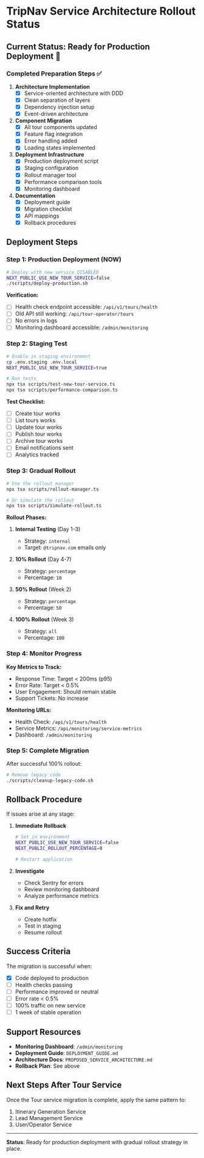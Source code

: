 # TripNav Service Architecture Rollout Status

## Current Status: Ready for Production Deployment 🚀

### Completed Preparation Steps ✅

1. **Architecture Implementation**
   - [x] Service-oriented architecture with DDD
   - [x] Clean separation of layers
   - [x] Dependency injection setup
   - [x] Event-driven architecture

2. **Component Migration**
   - [x] All tour components updated
   - [x] Feature flag integration
   - [x] Error handling added
   - [x] Loading states implemented

3. **Deployment Infrastructure**
   - [x] Production deployment script
   - [x] Staging configuration
   - [x] Rollout manager tool
   - [x] Performance comparison tools
   - [x] Monitoring dashboard

4. **Documentation**
   - [x] Deployment guide
   - [x] Migration checklist
   - [x] API mappings
   - [x] Rollback procedures

## Deployment Steps

### Step 1: Production Deployment (NOW)
```bash
# Deploy with new service DISABLED
NEXT_PUBLIC_USE_NEW_TOUR_SERVICE=false
./scripts/deploy-production.sh
```

**Verification:**
- [ ] Health check endpoint accessible: `/api/v1/tours/health`
- [ ] Old API still working: `/api/tour-operator/tours`
- [ ] No errors in logs
- [ ] Monitoring dashboard accessible: `/admin/monitoring`

### Step 2: Staging Test
```bash
# Enable in staging environment
cp .env.staging .env.local
NEXT_PUBLIC_USE_NEW_TOUR_SERVICE=true

# Run tests
npx tsx scripts/test-new-tour-service.ts
npx tsx scripts/performance-comparison.ts
```

**Test Checklist:**
- [ ] Create tour works
- [ ] List tours works
- [ ] Update tour works
- [ ] Publish tour works
- [ ] Archive tour works
- [ ] Email notifications sent
- [ ] Analytics tracked

### Step 3: Gradual Rollout
```bash
# Use the rollout manager
npx tsx scripts/rollout-manager.ts

# Or simulate the rollout
npx tsx scripts/simulate-rollout.ts
```

**Rollout Phases:**
1. **Internal Testing** (Day 1-3)
   - Strategy: `internal`
   - Target: `@tripnav.com` emails only

2. **10% Rollout** (Day 4-7)
   - Strategy: `percentage`
   - Percentage: `10`

3. **50% Rollout** (Week 2)
   - Strategy: `percentage`
   - Percentage: `50`

4. **100% Rollout** (Week 3)
   - Strategy: `all`
   - Percentage: `100`

### Step 4: Monitor Progress

**Key Metrics to Track:**
- Response Time: Target < 200ms (p95)
- Error Rate: Target < 0.5%
- User Engagement: Should remain stable
- Support Tickets: No increase

**Monitoring URLs:**
- Health Check: `/api/v1/tours/health`
- Service Metrics: `/api/monitoring/service-metrics`
- Dashboard: `/admin/monitoring`

### Step 5: Complete Migration

After successful 100% rollout:
```bash
# Remove legacy code
./scripts/cleanup-legacy-code.sh
```

## Rollback Procedure

If issues arise at any stage:

1. **Immediate Rollback**
   ```bash
   # Set in environment
   NEXT_PUBLIC_USE_NEW_TOUR_SERVICE=false
   NEXT_PUBLIC_ROLLOUT_PERCENTAGE=0
   
   # Restart application
   ```

2. **Investigate**
   - Check Sentry for errors
   - Review monitoring dashboard
   - Analyze performance metrics

3. **Fix and Retry**
   - Create hotfix
   - Test in staging
   - Resume rollout

## Success Criteria

The migration is successful when:
- [x] Code deployed to production
- [ ] Health checks passing
- [ ] Performance improved or neutral
- [ ] Error rate < 0.5%
- [ ] 100% traffic on new service
- [ ] 1 week of stable operation

## Support Resources

- **Monitoring Dashboard**: `/admin/monitoring`
- **Deployment Guide**: `DEPLOYMENT_GUIDE.md`
- **Architecture Docs**: `PROPOSED_SERVICE_ARCHITECTURE.md`
- **Rollback Plan**: See above

## Next Steps After Tour Service

Once the Tour service migration is complete, apply the same pattern to:
1. Itinerary Generation Service
2. Lead Management Service
3. User/Operator Service

---

**Status**: Ready for production deployment with gradual rollout strategy in place.